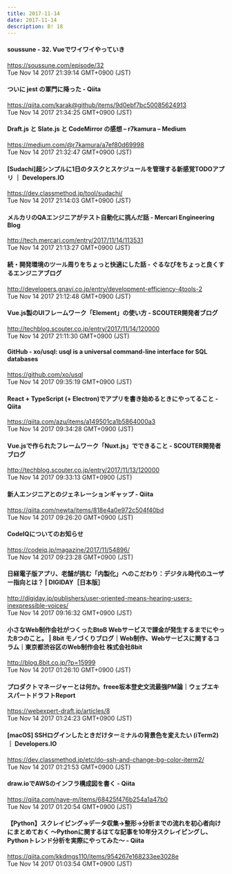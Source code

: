 ```yaml
---
title: 2017-11-14
date: 2017-11-14
description: B! 18
---
```


#### soussune - 32. Vueでワイワイやっていき
https://soussune.com/episode/32<br>
Tue Nov 14 2017 21:39:14 GMT+0900 (JST)<br>


#### ついに jest の軍門に降った - Qiita
https://qiita.com/karak@github/items/9d0ebf7bc50085624913<br>
Tue Nov 14 2017 21:34:25 GMT+0900 (JST)<br>


#### Draft.js と Slate.js と CodeMirror の感想 – r7kamura – Medium
https://medium.com/@r7kamura/a7ef80d69998<br>
Tue Nov 14 2017 21:32:47 GMT+0900 (JST)<br>


#### [Sudachi]超シンプルに1日のタスクとスケジュールを管理する新感覚TODOアプリ ｜ Developers.IO
https://dev.classmethod.jp/tool/sudachi/<br>
Tue Nov 14 2017 21:14:03 GMT+0900 (JST)<br>


#### メルカリのQAエンジニアがテスト自動化に挑んだ話 - Mercari Engineering Blog
http://tech.mercari.com/entry/2017/11/14/113531<br>
Tue Nov 14 2017 21:13:27 GMT+0900 (JST)<br>


#### 続・開発環境のツール周りをちょっと快適にした話 - ぐるなびをちょっと良くするエンジニアブログ
http://developers.gnavi.co.jp/entry/development-efficiency-4tools-2<br>
Tue Nov 14 2017 21:12:48 GMT+0900 (JST)<br>


#### Vue.js製のUIフレームワーク「Element」の使い方 - SCOUTER開発者ブログ
http://techblog.scouter.co.jp/entry/2017/11/14/120000<br>
Tue Nov 14 2017 21:11:30 GMT+0900 (JST)<br>


#### GitHub - xo/usql: usql is a universal command-line interface for SQL databases
https://github.com/xo/usql<br>
Tue Nov 14 2017 09:35:19 GMT+0900 (JST)<br>


#### React + TypeScript (+ Electron)でアプリを書き始めるときにやってること - Qiita
https://qiita.com/azu/items/a149501ca1b5864000a3<br>
Tue Nov 14 2017 09:34:28 GMT+0900 (JST)<br>


#### Vue.jsで作られたフレームワーク「Nuxt.js」でできること - SCOUTER開発者ブログ
http://techblog.scouter.co.jp/entry/2017/11/13/120000<br>
Tue Nov 14 2017 09:33:13 GMT+0900 (JST)<br>


#### 新人エンジニアとのジェネレーションギャップ - Qiita
https://qiita.com/newta/items/818e4a0e972c504f40bd<br>
Tue Nov 14 2017 09:26:20 GMT+0900 (JST)<br>


#### CodeIQについてのお知らせ
https://codeiq.jp/magazine/2017/11/54896/<br>
Tue Nov 14 2017 09:23:28 GMT+0900 (JST)<br>


#### 日経電子版アプリ、老舗が挑む「内製化」へのこだわり：デジタル時代のユーザー指向とは？ | DIGIDAY［日本版］
http://digiday.jp/publishers/user-oriented-means-hearing-users-inexpressible-voices/<br>
Tue Nov 14 2017 09:16:32 GMT+0900 (JST)<br>


#### 小さなWeb制作会社がつくったBtoB Webサービスで課金が発生するまでにやった8つのこと。 | 8bit モノづくりブログ｜Web制作、Webサービスに関するコラム｜東京都渋谷区のWeb制作会社 株式会社8bit
http://blog.8bit.co.jp/?p=15999<br>
Tue Nov 14 2017 01:26:10 GMT+0900 (JST)<br>


#### プロダクトマネージャーとは何か。freee坂本登史文流最強PM論｜ウェブエキスパートドラフトReport
https://webexpert-draft.jp/articles/8<br>
Tue Nov 14 2017 01:24:23 GMT+0900 (JST)<br>


#### [macOS] SSHログインしたときだけターミナルの背景色を変えたい (iTerm2) ｜ Developers.IO
https://dev.classmethod.jp/etc/do-ssh-and-change-bg-color-iterm2/<br>
Tue Nov 14 2017 01:21:53 GMT+0900 (JST)<br>


#### draw.ioでAWSのインフラ構成図を書く - Qiita
https://qiita.com/nave-m/items/68425f476b254a1a47b0<br>
Tue Nov 14 2017 01:20:54 GMT+0900 (JST)<br>


#### 【Python】スクレイピング→データ収集→整形→分析までの流れを初心者向けにまとめておく ～Pythonに関するはてな記事を10年分スクレイピングし、Pythonトレンド分析を実際にやってみた～ - Qiita
https://qiita.com/kkdmgs110/items/954267e168233ee3028e<br>
Tue Nov 14 2017 01:03:54 GMT+0900 (JST)<br>


